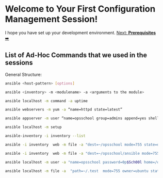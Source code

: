 # Welcome to Your First Configuration Management Session!

I hope you have set up your development environment. [Next: **Prerequisites** ➡️](prerequisites.md)

## List of Ad-Hoc Commands that we used in the sessions

General Structure:

```bash
ansible <host-pattern> [options]

ansible <inventory> -m <modulename> -a <arguments to the module>
```

```bash
ansible localhost -m command -a uptime  

ansible webservers -m yum -a “name=httpd state=latest”

ansible appserver -m user “name=opsschool group=admins append=yes shell=bin/bash”

ansible localhost -m setup

ansible-inventory -i inventory --list

ansible -i inventory  web -m file -a "dest=~/opsschool mode=755 state=directory" 

ansible -i inventory  web -m file -a "dest=~/opsschool/ansible mode=755 state=directory" 

ansible localhost -m user -a "name=opsschool password=0p$Sch00l home=/opsschool" -b  

ansible localhost -m file -a  "path=~/.test  mode=755 owner=ubuntu state=touch" 
```
